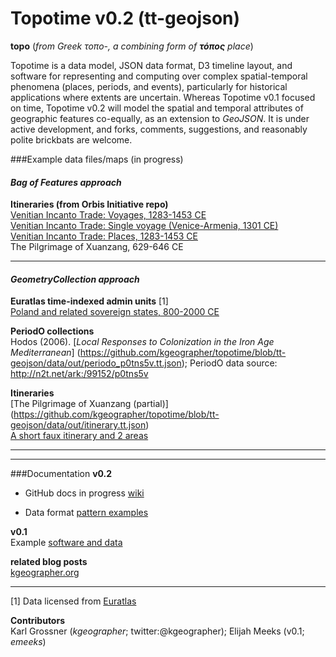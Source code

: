 Topotime v0.2 (tt-geojson)
==========================

__topo__ (_from Greek τοπο-, a combining form of **τόπος** place_)

Topotime is a data model, JSON data format, D3 timeline layout, and software for representing and computing over complex spatial-temporal phenomena (places, periods, and events), particularly for historical applications where extents are uncertain. Whereas Topotime v0.1 focused on time, Topotime v0.2 will model the spatial and temporal attributes of geographic features co-equally, as an extension to _GeoJSON_. It is under active development, and forks, comments, suggestions, and reasonably polite brickbats are welcome.

###Example data files/maps (in progress)
#### *_Bag of Features approach_*
**Itineraries (from Orbis Initiative repo)**  
[Venitian Incanto Trade: Voyages, 1283-1453 CE](https://github.com/kgeographer/oi/blob/master/data/incanto_segments_r.geojson)  
[Venitian Incanto Trade: Single voyage (Venice-Armenia, 1301 CE)](https://github.com/kgeographer/oi/blob/master/data/segments_r_sample.geojson)  
[Venitian Incanto Trade: Places, 1283-1453 CE](https://github.com/kgeographer/oi/blob/master/data/incanto_places.geojson)  
The Pilgrimage of Xuanzang, 629-646 CE

____________
#### *_GeometryCollection approach_*
**Euratlas time-indexed admin units** [1]  
[Poland and related sovereign states, 800-2000 CE](https://github.com/kgeographer/topotime/blob/tt-geojson/data/out/euro_poland.tt.json)

**PeriodO collections**  
Hodos (2006). [_Local Responses to Colonization in the Iron Age Mediterranean_] (https://github.com/kgeographer/topotime/blob/tt-geojson/data/out/periodo_p0tns5v.tt.json); PeriodO data source: http://n2t.net/ark:/99152/p0tns5v


**Itineraries**  
[The Pilgrimage of Xuanzang (partial)] (https://github.com/kgeographer/topotime/blob/tt-geojson/data/out/itinerary.tt.json)  
[A short faux itinerary and 2 areas](https://github.com/kgeographer/topotime/blob/tt-geojson/data/out/multi-type.tt.json)  
____________
____________
###Documentation
**v0.2**  

- GitHub docs in progress [wiki](https://github.com/kgeographer/topotime/wiki)

- Data format [pattern examples](https://github.com/kgeographer/topotime/blob/tt-geojson/spec-outlines_18Aug2015.md)

**v0.1**  
Example [software and data](http://dh.stanford.edu/topotime)

**related blog posts**  
[kgeographer.org](http://kgeographer.com/wp/category/time/topotime/)

____________
[1] Data licensed from [Euratlas](http://www.euratlas.net/history/europe/)

**Contributors**   
Karl Grossner (*kgeographer*; twitter:@kgeographer); Elijah Meeks (v0.1; *emeeks*)
